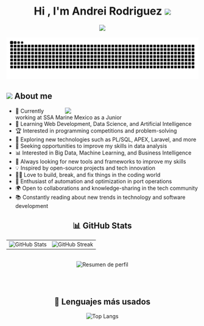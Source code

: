 <h1 align="center"><b>Hi , I'm Andrei Rodriguez </b><img src="https://media.giphy.com/media/v1.Y2lkPTc5MGI3NjExazcwemJ2bmEwOHc3eWNybHQxdDBybDVqMnVvZGdmYTc2dXdsbDRoZiZlcD12MV9zdGlja2Vyc19zZWFyY2gmY3Q9cw/GFtsjaDVJnoNa/giphy.gif" width="45"></h1>

<p align="center">
  <a href="https://github.com/DenverCoder1/readme-typing-svg">
    <img src="https://readme-typing-svg.herokuapp.com?font=Time+New+Roman&color=cyan&size=25&center=true&vCenter=true&width=600&height=100&lines=Luis+Andrei+or+Andrei+Rodriguez+&hearts;++;Public+Accountant+🧮;Software+Engineer+💻;Studying+Data+Analysis+📉;">
  </a>
</p>

<p align = "center">
	<img src = "https://raw.githubusercontent.com/luiandre13/luiandre13/output/github-contribution-grid-snake-dark.svg" alt = "Snake Game"/>
</p>

## <picture><img src = "https://github.com/7oSkaaa/7oSkaaa/blob/main/Images/about_me.gif?raw=true" width = 50px></picture> About me

<picture> <img align="right" src="https://user-images.githubusercontent.com/74038190/212749447-bfb7e725-6987-49d9-ae85-2015e3e7cc41.gif" width = 350px></picture>

- 💼 Currently working at SSA Marine Mexico as a Junior
- 🌱 Learning Web Development, Data Science, and Artificial Intelligence
- 🏆 Interested in programming competitions and problem-solving
- 📖 Exploring new technologies such as PL/SQL, APEX, Laravel, and more
- 🎯 Seeking opportunities to improve my skills in data analysis
- 📊 Interested in Big Data, Machine Learning, and Business Intelligence
- 🔧 Always looking for new tools and frameworks to improve my skills
- 💡 Inspired by open-source projects and tech innovation
- 👨‍💻 Love to build, break, and fix things in the coding world
- 🚢 Enthusiast of automation and optimization in port operations
- 🌍 Open to collaborations and knowledge-sharing in the tech community
- 📚 Constantly reading about new trends in technology and software development

<!--[![luiandre13's GitHub stats-Dark](https://github-readme-stats.vercel.app/api?username=luiandre13&show_icons=true&theme=dark#gh-dark-mode-only)](https://github.com/luiandre13/github-readme-stats#gh-dark-mode-only)
[![luiandre13's GitHub stats-Light](https://github-readme-stats.vercel.app/api?username=luiandre13&show_icons=true&theme=dracula#gh-light-mode-only)](https://github.com/luiandre13/github-readme-stats#gh-light-mode-only)
[![Top Langs](https://github-readme-stats.vercel.app/api/top-langs/?username=luiandre13&layout=pie)](https://github.com/luiandre13/github-readme-stats)-->

<!-- [![Harlok's WakaTime stats](https://github-readme-stats.vercel.app/api/wakatime?username=ffflabs)](https://github.com/luiandre13/github-readme-stats) -->
<h2 align="center">📊 GitHub Stats</h2>

<div align="center">
  <table>
    <tr>
      <td>
        <picture>
          <source 
            srcset="https://github-readme-stats.vercel.app/api?username=luiandre13&show_icons=true&theme=dark"
            media="(prefers-color-scheme: dark)"
          />
          <source 
            srcset="https://github-readme-stats.vercel.app/api?username=luiandre13&show_icons=true&theme=dracula"
            media="(prefers-color-scheme: light), (prefers-color-scheme: no-preference)"
          />
          <img src="https://github-readme-stats.vercel.app/api?username=luiandre13&show_icons=true" alt="GitHub Stats" />
        </picture>
      </td>
      <td>
        <img src="https://github-readme-streak-stats.herokuapp.com/?user=luiandre13&theme=dark" alt="GitHub Streak"/>
      </td>
    </tr>
  </table>

  <br />

  <img src="https://github-profile-summary-cards.vercel.app/api/cards/profile-details?username=luiandre13&theme=github_dark" alt="Resumen de perfil"/>

  <br /><br />

  <h2>📌 Lenguajes más usados</h2>
  <img src="https://github-readme-stats.vercel.app/api/top-langs/?username=luiandre13&layout=pie" alt="Top Langs" />
</div>

